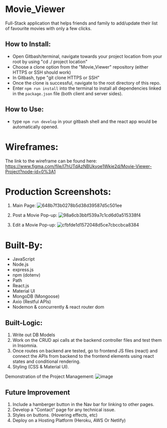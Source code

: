 # Movie_Viewer
Full-Stack application that helps friends and family to add/update their list of favourite movies with only a few clicks.

## How to Install:
* Open Gitbash/terminal, navigate towards your project location from your root by using "cd ./ project location"
* Choose a clone option from the "Movie_Viewer" repository (either HTTPS or SSH should work)
* In Gitbash, type "git clone HTTPS or SSH"
* Once the clone is successful, navigate to the root directory of this repo.
* Enter `npm run install` into the terminal to install all dependencies linked in the `package.json` file (both client and server sides).

## How to Use:
* type `npm run develop` in your gitbash shell and the react app would be automatically opened.
# Wireframes:
The link to the wireframe can be found here: 
https://www.figma.com/file/l7hUTdAzNBUkyoe1Wkie2d/Movie-Viewer-Project?node-id=0%3A1

# Production Screenshots:
1. Main Page:
![648b7f3b0278b5d38d39587d5c501ee](https://user-images.githubusercontent.com/95199209/191848760-2244aceb-2372-4c33-98e5-f86ce483ee0f.jpg)

2. Post a Movie Pop-up:
![98a6cb3bbf539a7c1cd6d0a515338f4](https://user-images.githubusercontent.com/95199209/191848805-922b66be-328c-4ab0-9ef6-8ec6d0a05ab6.jpg)

3. Edit a Movie Pop-up:
![cfbfde1d1572048d5ce7cbccbca8384](https://user-images.githubusercontent.com/95199209/191848880-77d92e82-f132-45e7-aa6d-e41546a785f4.jpg)

# Built-By:
* JavaScript
* Node.js
* express.js
* npm (dotenv)
* Path 
* React.js
* Material UI
* MongoDB (Mongoose)
* Axio (Restful APIs)
* Nodemon & concurrently & react router dom

## Built-Logic:
1. Write out DB Models
2. Work on the CRUD api calls at the backend controller files and test them in Insomnia.
3. Once routes on backend are tested, go to frontend JS files (react) and connect the APIs from backend to the frontend elements using react states and conditional rendering.
4. Styling (CSS & Material UI).

Demonstration of the Project Management:
![image](https://user-images.githubusercontent.com/95199209/191850709-7d0efeec-073a-4f23-a28d-a6c7d9b3700e.png)


## Future Improvement
1. Include a hamberger button in the Nav bar for linking to other pages.
2. Develop a "Contact" page for any technical issue.
3. Styles on buttons. (Hovering effects, etc)
4. Deploy on a Hosting Platform (Heroku, AWS Or Netlify)
